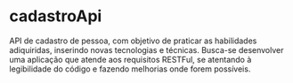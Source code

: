 # cadastroApi
API de cadastro de pessoa, com objetivo de praticar as habilidades adiquiridas, inserindo novas tecnologias e técnicas.
Busca-se desenvolver uma aplicação que atende aos requisitos RESTFul, se atentando à legibilidade do código e fazendo melhorias onde forem possíveis.
